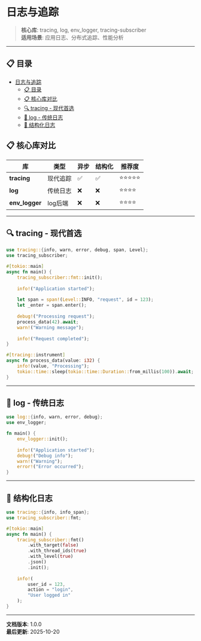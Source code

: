 # 日志与追踪

> **核心库**: tracing, log, env_logger, tracing-subscriber  
> **适用场景**: 应用日志、分布式追踪、性能分析

---

## 📋 目录

- [日志与追踪](#日志与追踪)
  - [📋 目录](#-目录)
  - [📋 核心库对比](#-核心库对比)
  - [🔍 tracing - 现代首选](#-tracing---现代首选)
  - [📝 log - 传统日志](#-log---传统日志)
  - [🎨 结构化日志](#-结构化日志)

## 📋 核心库对比

| 库 | 类型 | 异步 | 结构化 | 推荐度 |
|-----|------|------|--------|--------|
| **tracing** | 现代追踪 | ✅ | ✅ | ⭐⭐⭐⭐⭐ |
| **log** | 传统日志 | ❌ | ❌ | ⭐⭐⭐⭐ |
| **env_logger** | log后端 | ❌ | ❌ | ⭐⭐⭐⭐ |

---

## 🔍 tracing - 现代首选

```rust
use tracing::{info, warn, error, debug, span, Level};
use tracing_subscriber;

#[tokio::main]
async fn main() {
    tracing_subscriber::fmt::init();
    
    info!("Application started");
    
    let span = span!(Level::INFO, "request", id = 123);
    let _enter = span.enter();
    
    debug!("Processing request");
    process_data(42).await;
    warn!("Warning message");
    
    info!("Request completed");
}

#[tracing::instrument]
async fn process_data(value: i32) {
    info!(value, "Processing");
    tokio::time::sleep(tokio::time::Duration::from_millis(100)).await;
}
```

---

## 📝 log - 传统日志

```rust
use log::{info, warn, error, debug};
use env_logger;

fn main() {
    env_logger::init();
    
    info!("Application started");
    debug!("Debug info");
    warn!("Warning");
    error!("Error occurred");
}
```

---

## 🎨 结构化日志

```rust
use tracing::{info, info_span};
use tracing_subscriber::fmt;

#[tokio::main]
async fn main() {
    tracing_subscriber::fmt()
        .with_target(false)
        .with_thread_ids(true)
        .with_level(true)
        .json()
        .init();
    
    info!(
        user_id = 123,
        action = "login",
        "User logged in"
    );
}
```

---

**文档版本**: 1.0.0  
**最后更新**: 2025-10-20
